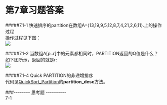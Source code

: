 第7章习题答案
=
#####7.1-1 快速排序的partition在数组A=⟨13,19,9,5,12,8,7,4,21,2,6,11⟩.上的操作过程  
操作过程见下图：  
![](https://github.com/zhuxiuwei/CLRS/blob/master/Images/7.1-1.png)  

#####7.1-2 当数组A[p..r]中的元素都相同时，PARTITION返回的Q值是什么？  
如下图所示，返回的就是r:    
![](https://github.com/zhuxiuwei/CLRS/blob/master/Images/7.1-2.png)  

#####7.1-4 Quick PARTITION的非递增排序  
代码见[QuickSort_Partition](https://github.com/zhuxiuwei/CLRS/blob/master/src/chap07/QuickSort_Partition.java)的**partition_desc**方法。  

###-------- 思考题 ----------  
7-1  
